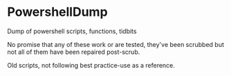 # PowershellDump
Dump of powershell scripts, functions, tidbits


No promise that any of these work or are tested, they've been scrubbed but not all of them have been repaired post-scrub.

Old scripts, not following best practice-use as a reference.